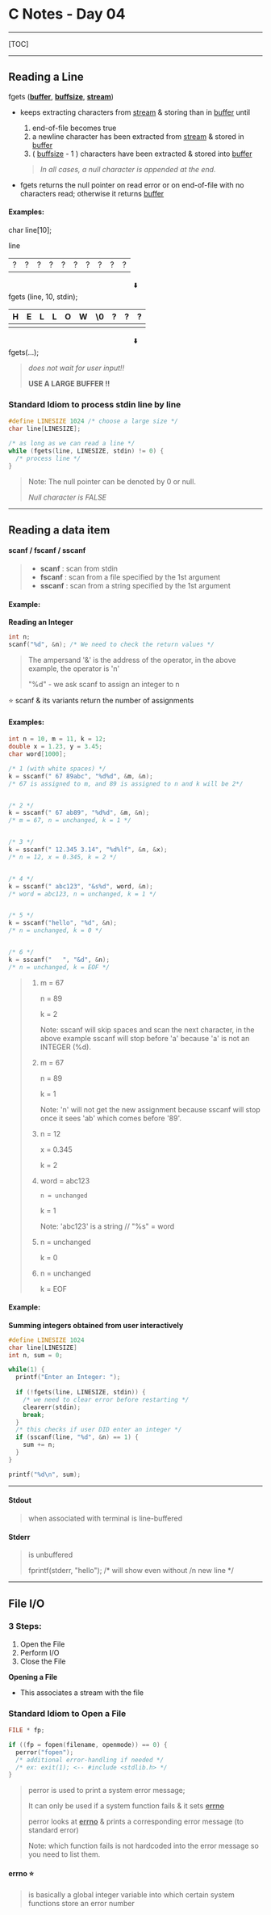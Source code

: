 # C Notes - Day 04

----



[TOC]



---



## Reading a Line

fgets (**<u>buffer</u>**, **<u>buffsize</u>**, **<u>stream</u>**)

- keeps extracting characters from <u>stream</u> & storing than in <u>buffer</u> until

  1. end-of-file becomes true
  2. a newline character has been extracted from <u>stream</u> & stored in <u>buffer</u>
  3. ( <u>buffsize</u> - 1 ) characters have been extracted & stored into <u>buffer</u>

  > *In all cases, a null character is appended at the end.*

  

- fgets returns the null pointer on read error or on end-of-file with no characters read; otherwise it returns <u>buffer</u>



#### Examples:

char line[10];

line

|      |      |      |      |      |      |      |      |      |      |
| :--: | :--: | :--: | :--: | :--: | :--: | :--: | :--: | :--: | :--: |
|  ?   |  ?   |  ?   |  ?   |  ?   |  ?   |  ?   |  ?   |  ?   |  ?   |

<center>⬇️</center>
fgets (line, 10, stdin);

|  H   |  E   |  L   |  L   |  O   |  W   |  \0  |  ?   |  ?   |  ?   |
| :--: | :--: | :--: | :--: | :--: | :--: | :--: | :--: | :--: | :--: |
|      |      |      |      |      |      |      |      |      |      |

<center>⬇️</center>
fgets(…);



> *does not wait for user input!!*
>
> **USE A LARGE BUFFER !!**



### Standard Idiom to process stdin line by line

```c
#define LINESIZE 1024 /* choose a large size */
char line[LINESIZE];

/* as long as we can read a line */
while (fgets(line, LINESIZE, stdin) != 0) {
  /* process line */
}
```

> Note: The null pointer can be denoted by 0 or null.
>
> *Null character is FALSE*



---



## Reading a data item



#### scanf / fscanf / sscanf

> - **scanf** : scan from stdin
> - **fscanf** : scan from a file specified by the 1st argument
> - **sscanf** : scan from a string specified by the 1st argument



#### Example:

**Reading an Integer**

```c
int n;
scanf("%d", &n); /* We need to check the return values */
```

> The ampersand '&' is the address of the operator, in the above example, the operator is 'n'
>
> "%d" - we ask scanf to assign an integer to n

⭐️ scanf & its variants return the number of assignments



#### Examples:

```c
int n = 10, m = 11, k = 12;
double x = 1.23, y = 3.45;
char word[1000];

/* 1 (with white spaces) */
k = sscanf(" 67 89abc", "%d%d", &m, &n);
/* 67 is assigned to m, and 89 is assigned to n and k will be 2*/


/* 2 */
k = sscanf(" 67 ab89", "%d%d", &m, &n);
/* m = 67, n = unchanged, k = 1 */


/* 3 */
k = sscanf(" 12.345 3.14", "%d%lf", &n, &x);
/* n = 12, x = 0.345, k = 2 */


/* 4 */
k = sscanf(" abc123", "&s%d", word, &n);
/* word = abc123, n = unchanged, k = 1 */


/* 5 */
k = sscanf("hello", "%d", &n);
/* n = unchanged, k = 0 */


/* 6 */
k = sscanf("   ", "&d", &n);
/* n = unchanged, k = EOF */
```

> 1. m = 67
>
>       n = 89
>
>       k = 2
>
>       Note: sscanf will skip spaces and scan the next character, in the above example sscanf will stop before 'a' because 'a' is not an INTEGER (%d).
>
> 
>
> 2. m = 67
>
>       n = 89
>
>       k = 1
>
>       Note: 'n' will not get the new assignment because sscanf will stop once it sees 'ab' which comes before '89'.
>
> 
>
> 3. n = 12
>
>       x = 0.345
>
>       k = 2
>
>    
>
> 4. word = abc123
>
>        n = unchanged
>
>       k = 1
>
>       Note: 'abc123' is a string // "%s" = word
>
>    
>
> 5. n = unchanged
>
>       k = 0 
>
>    
>
> 6. n = unchanged
>
>       k = EOF



#### Example:

**Summing integers obtained from user interactively**

```c
#define LINESIZE 1024
char line[LINESIZE]
int n, sum = 0;

while(1) {
  printf("Enter an Integer: ");
  
  if (!fgets(line, LINESIZE, stdin)) {
    /* we need to clear error before restarting */
    clearerr(stdin);
    break;
  }
  /* this checks if user DID enter an integer */
  if (sscanf(line, "%d", &n) == 1) {
    sum += n;
  }
}

printf("%d\n", sum);

```



---



#### Stdout

> when associated with terminal is line-buffered



#### Stderr

> is unbuffered
>
> fprintf(stderr, "hello");		/* will show even without /n new line */



---



## File I/O



### 3 Steps:

1. Open the File
2. Perform I/O
3. Close the File



**Opening a File**

- This associates a stream with the file



### Standard Idiom to Open a File

```c
FILE * fp;

if ((fp = fopen(filename, openmode)) == 0) {
  perror("fopen");
  /* additional error-handling if needed */
  /* ex: exit(1); <-- #include <stdlib.h> */
}
```

> perror is used to print a system error message;
>
> It can only be used if a system function fails & it sets **<u>errno</u>**
>
> perror looks at **<u>errno</u>** & prints a corresponding error message (to standard error)
>
> 
>
> Note: which function fails is not hardcoded into the error message so you need to list them.



#### errno ⭐️

> is basically a global integer variable into which certain system functions store an error number